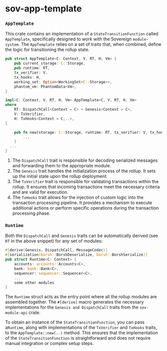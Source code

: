 # sov-app-template

### `AppTemplate`

This crate contains an implementation of a `StateTransitionFunction` called `AppTemplate`, specifically designed to work with the Sovereign `module-system`. The `AppTemplate` relies on a set of traits that, when combined, define the logic for transitioning the rollup state.

```rust
pub struct AppTemplate<C: Context, V, RT, H, Vm> {
    pub current_storage: C::Storage,
    pub runtime: RT,
    tx_verifier: V,
    tx_hooks: H,
    working_set: Option<WorkingSet<C::Storage>>,
    phantom_vm: PhantomData<Vm>,
}

impl<C: Context, V, RT, H, Vm> AppTemplate<C, V, RT, H, Vm>
where
    RT: DispatchCall<Context = C> + Genesis<Context = C>,
    V: TxVerifier,
    H: TxHooks<Context = C,..>,
{

    pub fn new(storage: C::Storage, runtime: RT, tx_verifier: V, tx_hooks: H) -> Self {
        ...
    }
  ...
}
```

1. The `DispatchCall` trait is responsible for decoding serialized messages and forwarding them to the appropriate module.
1. The `Genesis` trait handles the initialization process of the rollup. It sets up the initial state upon the rollup deployment.
1. The `TxVerifier` trait is responsible for validating transactions within the rollup. It ensures that incoming transactions meet the necessary criteria and are valid for execution.
1. The `TxHooks` trait allows for the injection of custom logic into the transaction processing pipeline. It provides a mechanism to execute additional actions or perform specific operations during the transaction processing phase.

### `Runtime`

Both the `DispatchCall` and `Genesis` traits can be automatically derived (see `RT` in the above snippet) for any set of modules:

```rust
#[derive(Genesis, DispatchCall, MessageCodec)]
#[serialization(borsh::BorshDeserialize, borsh::BorshSerialize)]
pub struct Runtime<C: Context> {
    accounts: accounts::Accounts<C>,
    bank: bank::Bank<C>,
    sequencer: sequencer::Sequencer<C>,
    ...
    some other modules
}
```

The `Runtime` struct acts as the entry point where all the rollup modules are assembled together. The `#[derive]` macro generates the necessary implementations for the `Genesis and DispatchCall` traits from the `sov-module-api` crate.

To obtain an instance of the `StateTransitionFunction`, you can pass a`Runtime`, along with implementations of the `TxVerifier` and `TxHooks` traits, to the `AppTemplate::new(..)` method. This ensures that the implementation of the `StateTransitionFunction` is straightforward and does not require manual integration or complex setup steps.
